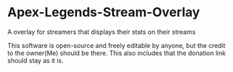 # Apex-Legends-Stream-Overlay
A overlay for streamers that displays their stats on their streams

This software is open-source and freely editable by anyone, but the credit to the owner(Me) should be there. This also includes that the donation link should stay as it is.
